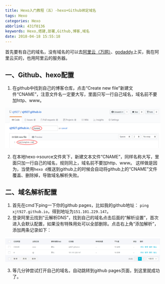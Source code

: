 ```yaml
---
title: Hexo入门教程（五）-hexo+Github绑定域名
tags: Hexo
categories: Hexo
abbrlink: 431f0136
keywords: Hexo,搭建,部署,Github,博客,域名
date: 2018-04-18 15:55:18
---
```


首先要有自己的域名，没有域名的可以去[阿里云（万网）][1]、[godaddy][2]上买，我在阿里云买的，也用阿里云的服务器。

## 一、Github、hexo配置
1. 在github中找到自己的博客仓库，点击“Create new file”新建文件“CNAME”，注意文件名一定要大写，里面只写一行自己域名，域名前不要加http、www。
<img src="https://github.com/xjt927/filerepository/blob/master/0~%60JL6F%606J067_5BUPTJMO1.png?raw=true" width="700"  /> 

2. 在本地hexo->source文件夹下，新建文本文件“CNAME”，同样名称大写，里面只加一行自己的域名，规则同上，域名前不要加http、www。
这样做是因为，当使用`hexo d`推送到github上的时候会自动将github上的“CNAME”文件覆盖、删除掉，导致域名解析失败。
<!-- more -->
## 二、域名解析配置
1. 首先在cmd下ping一下你的github pages，比如我的github地址：
`ping xjt927.github.io`，得到地址为`151.101.229.147`。
2. 登录阿里云找到“云解析DNS”，找到自己的域名点击后面的“解析设置”，首次进入会默认配置，如果没有特殊用处可以全部删除。点击右上角“添加解析”，添加两条记录如下：
 <img src="https://github.com/xjt927/filerepository/blob/master/%7B@($F$%7DDU2TXV7HT%25O(9%5B)U.png?raw=true" width="700"  /> 

3. 等几分钟尝试打开自己的域名，自动跳转到github pages页面，到这里就成功了。


[1]: https://wanwang.aliyun.com/domain/?spm=5176.200001.n2.14.nkOQu9
[2]: https://www.godaddy.com/
